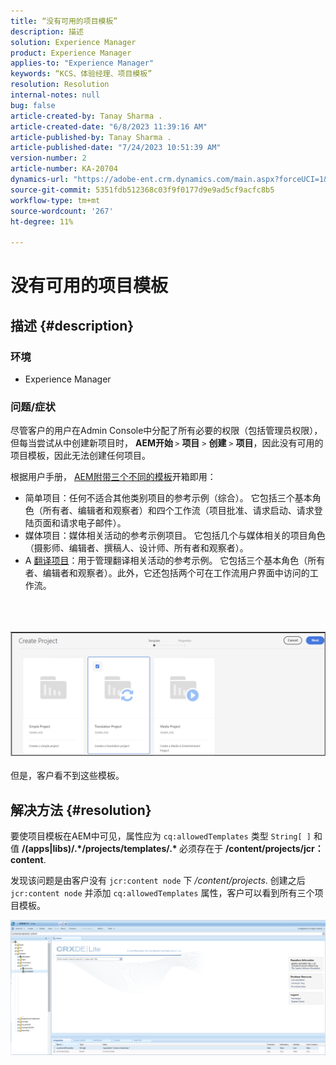 ```yaml
---
title: “没有可用的项目模板”
description: 描述
solution: Experience Manager
product: Experience Manager
applies-to: "Experience Manager"
keywords: “KCS、体验经理、项目模板”
resolution: Resolution
internal-notes: null
bug: false
article-created-by: Tanay Sharma .
article-created-date: "6/8/2023 11:39:16 AM"
article-published-by: Tanay Sharma .
article-published-date: "7/24/2023 10:51:39 AM"
version-number: 2
article-number: KA-20704
dynamics-url: "https://adobe-ent.crm.dynamics.com/main.aspx?forceUCI=1&pagetype=entityrecord&etn=knowledgearticle&id=d26e3015-f105-ee11-8f6e-6045bd006b3d"
source-git-commit: 5351fdb512368c03f9f0177d9e9ad5cf9acfc8b5
workflow-type: tm+mt
source-wordcount: '267'
ht-degree: 11%

---
```


# 没有可用的项目模板

## 描述 {#description}


### 环境

- Experience Manager


### 问题/症状

尽管客户的用户在Admin Console中分配了所有必要的权限（包括管理员权限），但每当尝试从中创建新项目时， <b>AEM开始 </b>`>`  <b>项目</b> `>`  <b>创建</b> `>`  <b>项目</b>，因此没有可用的项目模板，因此无法创建任何项目。

根据用户手册， [AEM附带三个不同的模板](https://experienceleague.adobe.com/docs/experience-manager-cloud-service/content/sites/authoring/projects/overview.html?lang=en#project-templates)开箱即用：

- 简单项目：任何不适合其他类别项目的参考示例（综合）。 它包括三个基本角色（所有者、编辑者和观察者）和四个工作流（项目批准、请求启动、请求登陆页面和请求电子邮件）。
- 媒体项目：媒体相关活动的参考示例项目。 它包括几个与媒体相关的项目角色（摄影师、编辑者、撰稿人、设计师、所有者和观察者）。
- A [翻译项目](https://experienceleague.adobe.com/docs/experience-manager-cloud-service/content/sites/administering/reusing-content/translation/overview.html?lang=en)：用于管理翻译相关活动的参考示例。 它包括三个基本角色（所有者、编辑者和观察者）。此外，它还包括两个可在工作流用户界面中访问的工作流。

<br><br><br>![](assets/___d36e3015-f105-ee11-8f6e-6045bd006b3d___.png)<br><br>
但是，客户看不到这些模板。


## 解决方法 {#resolution}


要使项目模板在AEM中可见，属性应为 `cq:allowedTemplates` 类型 `String[ ]` 和值 <b>/(apps|libs)/.\*/projects/templates/.\* </b> 必须存在于 <b>/content/projects/jcr：content</b>.

发现该问题是由客户没有 `jcr:content node` 下 */content/projects*. 创建之后 `jcr:content node` 并添加 `cq:allowedTemplates` 属性，客户可以看到所有三个项目模板。



![](assets/ef0af61b-2843-ed11-bba2-0022480866ad.png)

